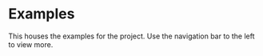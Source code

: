 # Examples
This houses the examples for the project.
Use the navigation bar to the left to view more.
